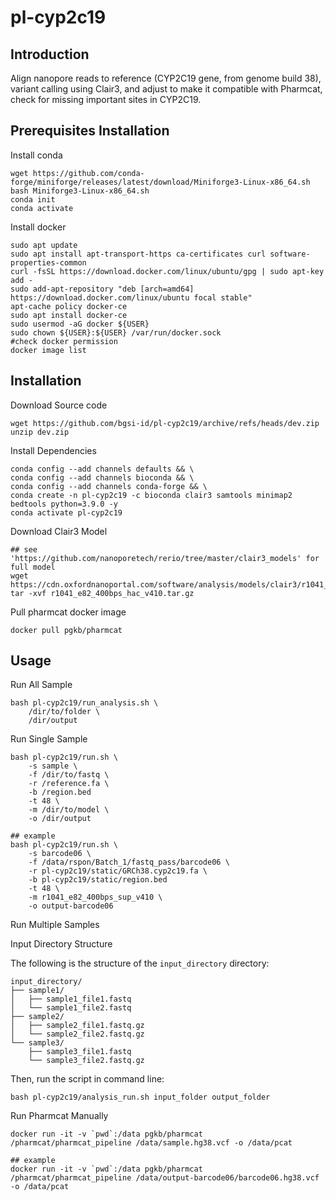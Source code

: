 # pl-cyp2c19
## Introduction
Align nanopore reads to reference (CYP2C19 gene, from genome build 38), variant calling using Clair3, and adjust to make it compatible with Pharmcat, check for missing important sites in CYP2C19.

## Prerequisites Installation
Install conda
```
wget https://github.com/conda-forge/miniforge/releases/latest/download/Miniforge3-Linux-x86_64.sh
bash Miniforge3-Linux-x86_64.sh
conda init
conda activate
```

Install docker
```
sudo apt update
sudo apt install apt-transport-https ca-certificates curl software-properties-common
curl -fsSL https://download.docker.com/linux/ubuntu/gpg | sudo apt-key add -
sudo add-apt-repository "deb [arch=amd64] https://download.docker.com/linux/ubuntu focal stable"
apt-cache policy docker-ce
sudo apt install docker-ce
sudo usermod -aG docker ${USER}
sudo chown ${USER}:${USER} /var/run/docker.sock
#check docker permission
docker image list
```


## Installation
Download Source code
```
wget https://github.com/bgsi-id/pl-cyp2c19/archive/refs/heads/dev.zip
unzip dev.zip
```

Install Dependencies
```
conda config --add channels defaults && \
conda config --add channels bioconda && \
conda config --add channels conda-forge && \
conda create -n pl-cyp2c19 -c bioconda clair3 samtools minimap2 bedtools python=3.9.0 -y
conda activate pl-cyp2c19
```

Download Clair3 Model
```
## see 'https://github.com/nanoporetech/rerio/tree/master/clair3_models' for full model
wget https://cdn.oxfordnanoportal.com/software/analysis/models/clair3/r1041_e82_400bps_hac_v430.tar.gz
tar -xvf r1041_e82_400bps_hac_v410.tar.gz
```

Pull pharmcat docker image
```
docker pull pgkb/pharmcat
```

## Usage
Run All Sample
```
bash pl-cyp2c19/run_analysis.sh \
    /dir/to/folder \
    /dir/output
```

Run Single Sample
```
bash pl-cyp2c19/run.sh \
    -s sample \
    -f /dir/to/fastq \
    -r /reference.fa \
    -b /region.bed
    -t 48 \
    -m /dir/to/model \
    -o /dir/output

## example
bash pl-cyp2c19/run.sh \
    -s barcode06 \
    -f /data/rspon/Batch_1/fastq_pass/barcode06 \
    -r pl-cyp2c19/static/GRCh38.cyp2c19.fa \
    -b pl-cyp2c19/static/region.bed
    -t 48 \
    -m r1041_e82_400bps_sup_v410 \
    -o output-barcode06
```

Run Multiple Samples

Input Directory Structure

The following is the structure of the `input_directory` directory:
```
input_directory/
├── sample1/
│   ├── sample1_file1.fastq
│   └── sample1_file2.fastq
├── sample2/
│   ├── sample2_file1.fastq.gz
│   └── sample2_file2.fastq.gz
└── sample3/
    ├── sample3_file1.fastq
    └── sample3_file2.fastq.gz
```

Then, run the script in command line:
```
bash pl-cyp2c19/analysis_run.sh input_folder output_folder
```


Run Pharmcat Manually
```
docker run -it -v `pwd`:/data pgkb/pharmcat /pharmcat/pharmcat_pipeline /data/sample.hg38.vcf -o /data/pcat

## example
docker run -it -v `pwd`:/data pgkb/pharmcat /pharmcat/pharmcat_pipeline /data/output-barcode06/barcode06.hg38.vcf -o /data/pcat
```



